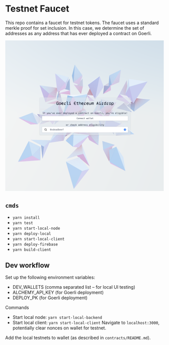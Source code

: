 # Testnet Faucet
This repo contains a faucet for testnet tokens. The faucet uses a standard merkle proof for set inclusion. In this case, we determine the set of addresses as any address that has ever deployed a contract on Goerli.

![UI](imgs/ui.png)

## `cmds`
- `yarn install`
- `yarn test`
- `yarn start-local-node`
- `yarn deploy-local`
- `yarn start-local-client`
- `yarn deploy-firebase`
- `yarn build-client`

## Dev workflow
Set up the following environment variables:
- DEV_WALLETS (comma separated list – for local UI testing)
- ALCHEMY_API_KEY (for Goerli deployment)
- DEPLOY_PK (for Goerli deployment)

Commands
- Start local node: `yarn start-local-backend`
- Start local client: `yarn start-local-client`
Navigate to `localhost:3000`, potentially clear nonces on wallet for testnet.

Add the local testnets to wallet (as described in `contracts/README.md`).